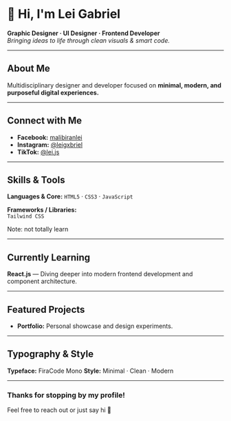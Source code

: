# 👋 Hi, I'm Lei Gabriel

**Graphic Designer · UI Designer · Frontend Developer**  
_Bringing ideas to life through clean visuals & smart code._

---

## About Me  
Multidisciplinary designer and developer focused on **minimal, modern, and purposeful digital experiences.**

---

## Connect with Me  
- **Facebook:** [malibiranlei](https://facebook.com/malibiranlei)  
- **Instagram:** [@leigxbriel](https://instagram.com/leigxbriel)  
- **TikTok:** [@lei.js](https://tiktok.com/@leigxbriel)  

---

## Skills & Tools  
**Languages & Core:** 
`HTML5` · `CSS3` · `JavaScript`  

**Frameworks / Libraries:**  
`Tailwind CSS`

Note: not totally learn

---

## Currently Learning  
**React.js** — Diving deeper into modern frontend development and component architecture.

---

## Featured Projects  
- **Portfolio:** Personal showcase and design experiments.  

---

## Typography & Style  
**Typeface:** FiraCode Mono 
**Style:** Minimal · Clean · Modern

---

### Thanks for stopping by my profile!  
Feel free to reach out or just say hi 👋
